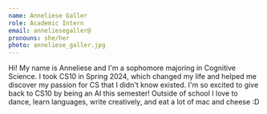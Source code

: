 ```yaml
---
name: Anneliese Galler
role: Academic Intern
email: anneliesegaller@
pronouns: she/her
photo: anneliese_galler.jpg
---
```

Hi! My name is Anneliese and I'm a sophomore majoring in Cognitive Science. I took CS10 in Spring 2024, which changed my life and helped me discover my passion for CS that I didn't know existed. I'm so excited to give back to CS10 by being an AI this semester! Outside of school I love to dance, learn languages, write creatively, and eat a lot of mac and cheese :D
